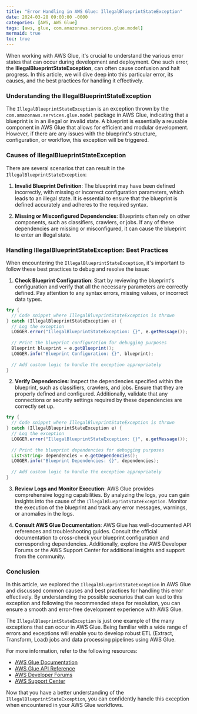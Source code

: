 ```yaml
---
title: "Error Handling in AWS Glue: IllegalBlueprintStateException"
date: 2024-03-28 09:00:00 -0000
categories: [AWS, AWS Glue]
tags: [aws, glue, com.amazonaws.services.glue.model]
mermaid: true
toc: true
---
```



When working with AWS Glue, it's crucial to understand the various error states that can occur during development and deployment. One such error, the **IllegalBlueprintStateException**, can often cause confusion and halt progress. In this article, we will dive deep into this particular error, its causes, and the best practices for handling it effectively.

### Understanding the IllegalBlueprintStateException

The `IllegalBlueprintStateException` is an exception thrown by the `com.amazonaws.services.glue.model` package in AWS Glue, indicating that a blueprint is in an illegal or invalid state. A blueprint is essentially a reusable component in AWS Glue that allows for efficient and modular development. However, if there are any issues with the blueprint's structure, configuration, or workflow, this exception will be triggered.

### Causes of IllegalBlueprintStateException

There are several scenarios that can result in the `IllegalBlueprintStateException`:

1. **Invalid Blueprint Definition**: The blueprint may have been defined incorrectly, with missing or incorrect configuration parameters, which leads to an illegal state. It is essential to ensure that the blueprint is defined accurately and adheres to the required syntax.

2. **Missing or Misconfigured Dependencies**: Blueprints often rely on other components, such as classifiers, crawlers, or jobs. If any of these dependencies are missing or misconfigured, it can cause the blueprint to enter an illegal state.

### Handling IllegalBlueprintStateException: Best Practices

When encountering the `IllegalBlueprintStateException`, it's important to follow these best practices to debug and resolve the issue:

1. **Check Blueprint Configuration**: Start by reviewing the blueprint's configuration and verify that all the necessary parameters are correctly defined. Pay attention to any syntax errors, missing values, or incorrect data types.

```java
try {
  // Code snippet where IllegalBlueprintStateException is thrown
} catch (IllegalBlueprintStateException e) {
  // Log the exception
  LOGGER.error("IllegalBlueprintStateException: {}", e.getMessage());
  
  // Print the blueprint configuration for debugging purposes
  Blueprint blueprint = e.getBlueprint();
  LOGGER.info("Blueprint Configuration: {}", blueprint);
  
  // Add custom logic to handle the exception appropriately
}
```

2. **Verify Dependencies**: Inspect the dependencies specified within the blueprint, such as classifiers, crawlers, and jobs. Ensure that they are properly defined and configured. Additionally, validate that any connections or security settings required by these dependencies are correctly set up.

```java
try {
  // Code snippet where IllegalBlueprintStateException is thrown
} catch (IllegalBlueprintStateException e) {
  // Log the exception
  LOGGER.error("IllegalBlueprintStateException: {}", e.getMessage());
  
  // Print the blueprint dependencies for debugging purposes
  List<String> dependencies = e.getDependencies();
  LOGGER.info("Blueprint Dependencies: {}", dependencies);
  
  // Add custom logic to handle the exception appropriately
}
```

3. **Review Logs and Monitor Execution**: AWS Glue provides comprehensive logging capabilities. By analyzing the logs, you can gain insights into the cause of the `IllegalBlueprintStateException`. Monitor the execution of the blueprint and track any error messages, warnings, or anomalies in the logs.

4. **Consult AWS Glue Documentation**: AWS Glue has well-documented API references and troubleshooting guides. Consult the official documentation to cross-check your blueprint configuration and corresponding dependencies. Additionally, explore the AWS Developer Forums or the AWS Support Center for additional insights and support from the community.

### Conclusion

In this article, we explored the `IllegalBlueprintStateException` in AWS Glue and discussed common causes and best practices for handling this error effectively. By understanding the possible scenarios that can lead to this exception and following the recommended steps for resolution, you can ensure a smooth and error-free development experience with AWS Glue.

The `IllegalBlueprintStateException` is just one example of the many exceptions that can occur in AWS Glue. Being familiar with a wide range of errors and exceptions will enable you to develop robust ETL (Extract, Transform, Load) jobs and data processing pipelines using AWS Glue.

For more information, refer to the following resources:

- [AWS Glue Documentation](https://docs.aws.amazon.com/glue)
- [AWS Glue API Reference](https://docs.aws.amazon.com/glue/latest/dg/aws-glue-api.html)
- [AWS Developer Forums](https://forums.aws.amazon.com/forum.jspa?forumID=134)
- [AWS Support Center](https://aws.amazon.com/support)

Now that you have a better understanding of the `IllegalBlueprintStateException`, you can confidently handle this exception when encountered in your AWS Glue workflows.
